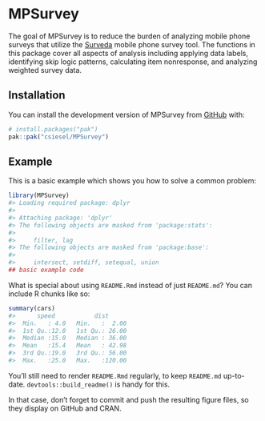 
<!-- README.md is generated from README.Rmd. Please edit that file -->

# MPSurvey

<!-- badges: start -->
<!-- badges: end -->

The goal of MPSurvey is to reduce the burden of analyzing mobile phone
surveys that utilize the [Surveda](https://surveda.instedd.org/) mobile
phone survey tool. The functions in this package cover all aspects of
analysis including applying data labels, identifying skip logic
patterns, calculating item nonresponse, and analyzing weighted survey
data.

## Installation

You can install the development version of MPSurvey from
[GitHub](https://github.com/) with:

``` r
# install.packages("pak")
pak::pak("csiesel/MPSurvey")
```

## Example

This is a basic example which shows you how to solve a common problem:

``` r
library(MPSurvey)
#> Loading required package: dplyr
#> 
#> Attaching package: 'dplyr'
#> The following objects are masked from 'package:stats':
#> 
#>     filter, lag
#> The following objects are masked from 'package:base':
#> 
#>     intersect, setdiff, setequal, union
## basic example code
```

What is special about using `README.Rmd` instead of just `README.md`?
You can include R chunks like so:

``` r
summary(cars)
#>      speed           dist       
#>  Min.   : 4.0   Min.   :  2.00  
#>  1st Qu.:12.0   1st Qu.: 26.00  
#>  Median :15.0   Median : 36.00  
#>  Mean   :15.4   Mean   : 42.98  
#>  3rd Qu.:19.0   3rd Qu.: 56.00  
#>  Max.   :25.0   Max.   :120.00
```

You’ll still need to render `README.Rmd` regularly, to keep `README.md`
up-to-date. `devtools::build_readme()` is handy for this.

In that case, don’t forget to commit and push the resulting figure
files, so they display on GitHub and CRAN.
